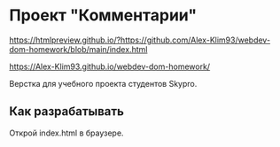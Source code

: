 # Проект "Комментарии"

https://htmlpreview.github.io/?https://github.com/Alex-Klim93/webdev-dom-homework/blob/main/index.html

https://Alex-Klim93.github.io/webdev-dom-homework/

Верстка для учебного проекта студентов Skypro.

## Как разрабатывать

Открой index.html в браузере.
